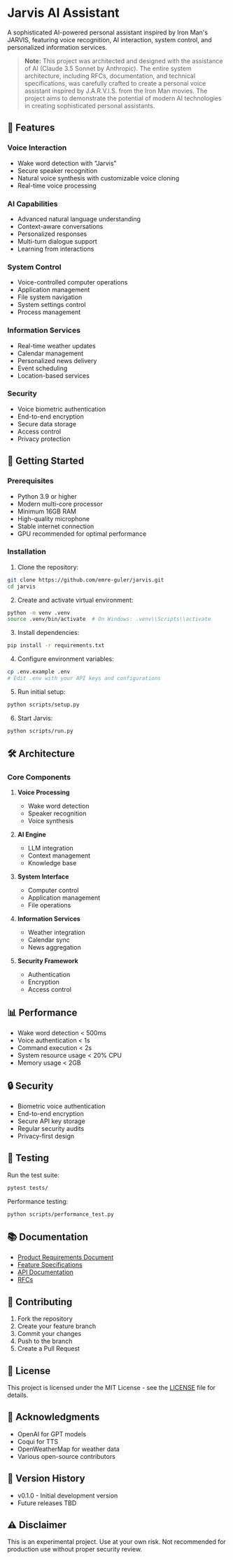 # Jarvis AI Assistant

A sophisticated AI-powered personal assistant inspired by Iron Man's JARVIS, featuring voice recognition, AI interaction, system control, and personalized information services.

> **Note:** This project was architected and designed with the assistance of AI (Claude 3.5 Sonnet by Anthropic). The entire system architecture, including RFCs, documentation, and technical specifications, was carefully crafted to create a personal voice assistant inspired by J.A.R.V.I.S. from the Iron Man movies. The project aims to demonstrate the potential of modern AI technologies in creating sophisticated personal assistants.

## 🌟 Features

### Voice Interaction
- Wake word detection with "Jarvis"
- Secure speaker recognition
- Natural voice synthesis with customizable voice cloning
- Real-time voice processing

### AI Capabilities
- Advanced natural language understanding
- Context-aware conversations
- Personalized responses
- Multi-turn dialogue support
- Learning from interactions

### System Control
- Voice-controlled computer operations
- Application management
- File system navigation
- System settings control
- Process management

### Information Services
- Real-time weather updates
- Calendar management
- Personalized news delivery
- Event scheduling
- Location-based services

### Security
- Voice biometric authentication
- End-to-end encryption
- Secure data storage
- Access control
- Privacy protection

## 🚀 Getting Started

### Prerequisites
- Python 3.9 or higher
- Modern multi-core processor
- Minimum 16GB RAM
- High-quality microphone
- Stable internet connection
- GPU recommended for optimal performance

### Installation

1. Clone the repository:
```bash
git clone https://github.com/emre-guler/jarvis.git
cd jarvis
```

2. Create and activate virtual environment:
```bash
python -m venv .venv
source .venv/bin/activate  # On Windows: .venv\\Scripts\\activate
```

3. Install dependencies:
```bash
pip install -r requirements.txt
```

4. Configure environment variables:
```bash
cp .env.example .env
# Edit .env with your API keys and configurations
```

5. Run initial setup:
```bash
python scripts/setup.py
```

6. Start Jarvis:
```bash
python scripts/run.py
```

## 🛠️ Architecture

### Core Components
1. **Voice Processing**
   - Wake word detection
   - Speaker recognition
   - Voice synthesis

2. **AI Engine**
   - LLM integration
   - Context management
   - Knowledge base

3. **System Interface**
   - Computer control
   - Application management
   - File operations

4. **Information Services**
   - Weather integration
   - Calendar sync
   - News aggregation

5. **Security Framework**
   - Authentication
   - Encryption
   - Access control

## 📊 Performance

- Wake word detection < 500ms
- Voice authentication < 1s
- Command execution < 2s
- System resource usage < 20% CPU
- Memory usage < 2GB

## 🔒 Security

- Biometric voice authentication
- End-to-end encryption
- Secure API key storage
- Regular security audits
- Privacy-first design

## 🧪 Testing

Run the test suite:
```bash
pytest tests/
```

Performance testing:
```bash
python scripts/performance_test.py
```

## 📚 Documentation

- [Product Requirements Document](PRD.md)
- [Feature Specifications](FEATURES.md)
- [API Documentation](docs/API.md)
- [RFCs](rfcs/)

## 🤝 Contributing

1. Fork the repository
2. Create your feature branch
3. Commit your changes
4. Push to the branch
5. Create a Pull Request

## 📝 License

This project is licensed under the MIT License - see the [LICENSE](LICENSE) file for details.

## 🙏 Acknowledgments

- OpenAI for GPT models
- Coqui for TTS
- OpenWeatherMap for weather data
- Various open-source contributors

## 🔄 Version History

- v0.1.0 - Initial development version
- Future releases TBD

## ⚠️ Disclaimer

This is an experimental project. Use at your own risk. Not recommended for production use without proper security review. 